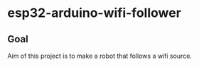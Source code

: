 # esp32-arduino-wifi-follower

## Goal
Aim of this project is to make a robot that follows a wifi source.
